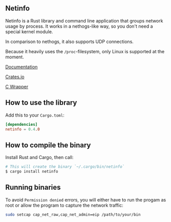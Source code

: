 Netinfo
----------

Netinfo is a Rust library and command line application that groups network usage by process. It works in a nethogs-like way, so you don't need a special kernel module.

In comparison to nethogs, it also supports UDP connections.

Because it heavily uses the `/proc`-filesystem, only Linux is supported at the moment.

[Documentation](https://docs.rs/netinfo)

[Crates.io](https://crates.io/crates/netinfo)

[C Wrapper](https://github.com/ChangSpivey/netinfo-ffi)

How to use the library
----------

Add this to your `Cargo.toml`:

```toml
[dependencies]
netinfo = 0.4.0
```

How to compile the binary
----------

Install Rust and Cargo, then call:

```bash
# This will create the binary `~/.cargo/bin/netinfo`
$ cargo install netinfo
```

Running binaries
----------

To avoid `Permission denied` errors, you will either have to run the progam as root or allow the program to capture the network traffic:

```bash
sudo setcap cap_net_raw,cap_net_admin=eip /path/to/your/bin
```
